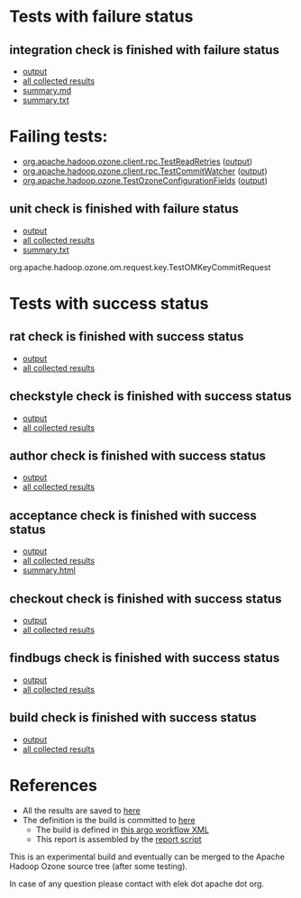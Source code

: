 # Tests with failure status

## integration check is finished with failure status

   * [output](https://raw.githubusercontent.com/elek/ozone-ci/master/pr/pr-hdds-1054-24pjh/integration/output.log)
   * [all collected results](https://github.com/elek/ozone-ci/tree/master/pr/pr-hdds-1054-24pjh/integration)
   * [summary.md](https://github.com/elek/ozone-ci/tree/master/pr/pr-hdds-1054-24pjh/integration/summary.md)
   * [summary.txt](https://github.com/elek/ozone-ci/tree/master/pr/pr-hdds-1054-24pjh/integration/summary.txt)

# Failing tests: 

 * [org.apache.hadoop.ozone.client.rpc.TestReadRetries](hadoop-ozone/integration-test/org.apache.hadoop.ozone.client.rpc.TestReadRetries.txt) ([output](hadoop-ozone/integration-test/org.apache.hadoop.ozone.client.rpc.TestReadRetries-output.txt/))
 * [org.apache.hadoop.ozone.client.rpc.TestCommitWatcher](hadoop-ozone/integration-test/org.apache.hadoop.ozone.client.rpc.TestCommitWatcher.txt) ([output](hadoop-ozone/integration-test/org.apache.hadoop.ozone.client.rpc.TestCommitWatcher-output.txt/))
 * [org.apache.hadoop.ozone.TestOzoneConfigurationFields](hadoop-ozone/integration-test/org.apache.hadoop.ozone.TestOzoneConfigurationFields.txt) ([output](hadoop-ozone/integration-test/org.apache.hadoop.ozone.TestOzoneConfigurationFields-output.txt/))

## unit check is finished with failure status

   * [output](https://raw.githubusercontent.com/elek/ozone-ci/master/pr/pr-hdds-1054-24pjh/unit/output.log)
   * [all collected results](https://github.com/elek/ozone-ci/tree/master/pr/pr-hdds-1054-24pjh/unit)
   * [summary.txt](https://github.com/elek/ozone-ci/tree/master/pr/pr-hdds-1054-24pjh/unit/summary.txt)

org.apache.hadoop.ozone.om.request.key.TestOMKeyCommitRequest


# Tests with success status

## rat check is finished with success status

   * [output](https://raw.githubusercontent.com/elek/ozone-ci/master/pr/pr-hdds-1054-24pjh/rat/output.log)
   * [all collected results](https://github.com/elek/ozone-ci/tree/master/pr/pr-hdds-1054-24pjh/rat)


## checkstyle check is finished with success status

   * [output](https://raw.githubusercontent.com/elek/ozone-ci/master/pr/pr-hdds-1054-24pjh/checkstyle/output.log)
   * [all collected results](https://github.com/elek/ozone-ci/tree/master/pr/pr-hdds-1054-24pjh/checkstyle)


## author check is finished with success status

   * [output](https://raw.githubusercontent.com/elek/ozone-ci/master/pr/pr-hdds-1054-24pjh/author/output.log)
   * [all collected results](https://github.com/elek/ozone-ci/tree/master/pr/pr-hdds-1054-24pjh/author)


## acceptance check is finished with success status

   * [output](https://raw.githubusercontent.com/elek/ozone-ci/master/pr/pr-hdds-1054-24pjh/acceptance/output.log)
   * [all collected results](https://github.com/elek/ozone-ci/tree/master/pr/pr-hdds-1054-24pjh/acceptance)
   * [summary.html](https://elek.github.io/ozone-ci/pr/pr-hdds-1054-24pjh/acceptance/summary.html)


## checkout check is finished with success status

   * [output](https://raw.githubusercontent.com/elek/ozone-ci/master/pr/pr-hdds-1054-24pjh/checkout/output.log)
   * [all collected results](https://github.com/elek/ozone-ci/tree/master/pr/pr-hdds-1054-24pjh/checkout)


## findbugs check is finished with success status

   * [output](https://raw.githubusercontent.com/elek/ozone-ci/master/pr/pr-hdds-1054-24pjh/findbugs/output.log)
   * [all collected results](https://github.com/elek/ozone-ci/tree/master/pr/pr-hdds-1054-24pjh/findbugs)


## build check is finished with success status

   * [output](https://raw.githubusercontent.com/elek/ozone-ci/master/pr/pr-hdds-1054-24pjh/build/output.log)
   * [all collected results](https://github.com/elek/ozone-ci/tree/master/pr/pr-hdds-1054-24pjh/build)




# References

 * All the results are saved to [here](https://github.com/elek/ozone-ci/tree/master/pr/pr-hdds-1054-24pjh/)
 * The definition is the build is committed to [here](https://github.com/elek/argo-ozone)
    * The build is defined in [this argo workflow XML](https://github.com/elek/argo-ozone/blob/master/ozone-build.yaml)
    * This report is assembled by the [report script](https://github.com/elek/argo-ozone/blob/master/scripts/report.sh)

This is an experimental build and eventually can be merged to the Apache Hadoop Ozone source tree (after some testing).

In case of any question please contact with elek dot apache dot org.
